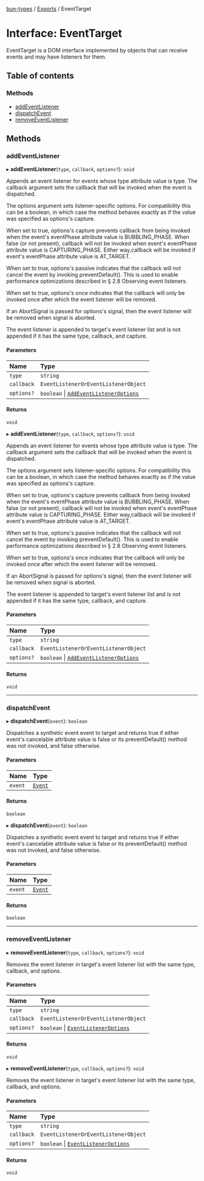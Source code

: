 [bun-types](https://github.com/oven-sh/bun-types/blob/master/api-docs/README.md) / [Exports](https://github.com/oven-sh/bun-types/blob/master/api-docs/modules.md) / EventTarget

# Interface: EventTarget

EventTarget is a DOM interface implemented by objects that can receive events and may have listeners for them.

## Table of contents

### Methods

- [addEventListener](https://github.com/oven-sh/bun-types/blob/master/api-docs/interfaces/EventTarget.md#addeventlistener)
- [dispatchEvent](https://github.com/oven-sh/bun-types/blob/master/api-docs/interfaces/EventTarget.md#dispatchevent)
- [removeEventListener](https://github.com/oven-sh/bun-types/blob/master/api-docs/interfaces/EventTarget.md#removeeventlistener)

## Methods

### addEventListener

▸ **addEventListener**(`type`, `callback`, `options?`): `void`

Appends an event listener for events whose type attribute value is
type. The callback argument sets the callback that will be invoked
when the event is dispatched.

The options argument sets listener-specific options. For
compatibility this can be a boolean, in which case the method behaves
exactly as if the value was specified as options's capture.

When set to true, options's capture prevents callback from being
invoked when the event's eventPhase attribute value is
BUBBLING_PHASE. When false (or not present), callback will not be
invoked when event's eventPhase attribute value is CAPTURING_PHASE.
Either way,callback will be invoked if event's eventPhase attribute
value is AT_TARGET.

When set to true, options's passive indicates that the callback will
not cancel the event by invoking preventDefault(). This is used to
enable performance optimizations described in § 2.8 Observing event
listeners.

When set to true, options's once indicates that the callback will
only be invoked once after which the event listener will be removed.

If an AbortSignal is passed for options's signal, then the event
listener will be removed when signal is aborted.

The event listener is appended to target's event listener list and is
not appended if it has the same type, callback, and capture.

#### Parameters

| Name | Type |
| :------ | :------ |
| `type` | `string` |
| `callback` | `EventListenerOrEventListenerObject` |
| `options?` | `boolean` \| [`AddEventListenerOptions`](https://github.com/oven-sh/bun-types/blob/master/api-docs/interfaces/AddEventListenerOptions.md) |

#### Returns

`void`

▸ **addEventListener**(`type`, `callback`, `options?`): `void`

Appends an event listener for events whose type attribute value is
type. The callback argument sets the callback that will be invoked
when the event is dispatched.

The options argument sets listener-specific options. For
compatibility this can be a boolean, in which case the method behaves
exactly as if the value was specified as options's capture.

When set to true, options's capture prevents callback from being
invoked when the event's eventPhase attribute value is
BUBBLING_PHASE. When false (or not present), callback will not be
invoked when event's eventPhase attribute value is CAPTURING_PHASE.
Either way,callback will be invoked if event's eventPhase attribute
value is AT_TARGET.

When set to true, options's passive indicates that the callback will
not cancel the event by invoking preventDefault(). This is used to
enable performance optimizations described in § 2.8 Observing event
listeners.

When set to true, options's once indicates that the callback will
only be invoked once after which the event listener will be removed.

If an AbortSignal is passed for options's signal, then the event
listener will be removed when signal is aborted.

The event listener is appended to target's event listener list and is
not appended if it has the same type, callback, and capture.

#### Parameters

| Name | Type |
| :------ | :------ |
| `type` | `string` |
| `callback` | `EventListenerOrEventListenerObject` |
| `options?` | `boolean` \| [`AddEventListenerOptions`](https://github.com/oven-sh/bun-types/blob/master/api-docs/interfaces/AddEventListenerOptions.md) |

#### Returns

`void`

___

### dispatchEvent

▸ **dispatchEvent**(`event`): `boolean`

Dispatches a synthetic event event to target and returns true if either event's cancelable attribute value is false or its preventDefault() method was not invoked, and false otherwise.

#### Parameters

| Name | Type |
| :------ | :------ |
| `event` | [`Event`](https://github.com/oven-sh/bun-types/blob/master/api-docs/modules.md#event) |

#### Returns

`boolean`

▸ **dispatchEvent**(`event`): `boolean`

Dispatches a synthetic event event to target and returns true if either event's cancelable attribute value is false or its preventDefault() method was not invoked, and false otherwise.

#### Parameters

| Name | Type |
| :------ | :------ |
| `event` | [`Event`](https://github.com/oven-sh/bun-types/blob/master/api-docs/modules.md#event) |

#### Returns

`boolean`

___

### removeEventListener

▸ **removeEventListener**(`type`, `callback`, `options?`): `void`

Removes the event listener in target's event listener list with the same type, callback, and options.

#### Parameters

| Name | Type |
| :------ | :------ |
| `type` | `string` |
| `callback` | `EventListenerOrEventListenerObject` |
| `options?` | `boolean` \| [`EventListenerOptions`](https://github.com/oven-sh/bun-types/blob/master/api-docs/interfaces/EventListenerOptions.md) |

#### Returns

`void`

▸ **removeEventListener**(`type`, `callback`, `options?`): `void`

Removes the event listener in target's event listener list with the same type, callback, and options.

#### Parameters

| Name | Type |
| :------ | :------ |
| `type` | `string` |
| `callback` | `EventListenerOrEventListenerObject` |
| `options?` | `boolean` \| [`EventListenerOptions`](https://github.com/oven-sh/bun-types/blob/master/api-docs/interfaces/EventListenerOptions.md) |

#### Returns

`void`
